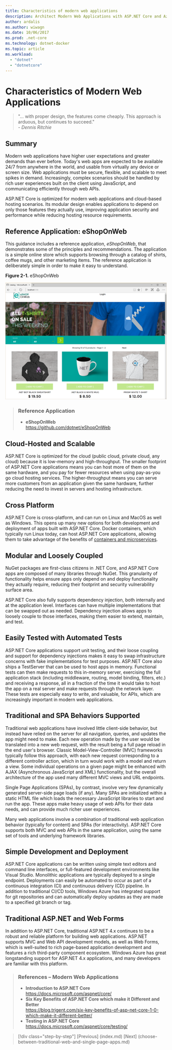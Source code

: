 ```yaml
---
title: Characteristics of modern web applications
description: Architect Modern Web Applications with ASP.NET Core and Azure | characteristics of modern web applications
author: ardalis
ms.author: wiwagn
ms.date: 10/06/2017
ms.prod: .net-core
ms.technology: dotnet-docker
ms.topic: article
ms.workload: 
  - "dotnet"
  - "dotnetcore"
---
```

# Characteristics of Modern Web Applications

> "… with proper design, the features come cheaply. This approach is arduous, but continues to succeed."  
> _\- Dennis Ritchie_

## Summary

Modern web applications have higher user expectations and greater demands than ever before. Today's web apps are expected to be available 24/7 from anywhere in the world, and usable from virtually any device or screen size. Web applications must be secure, flexible, and scalable to meet spikes in demand. Increasingly, complex scenarios should be handled by rich user experiences built on the client using JavaScript, and communicating efficiently through web APIs.

ASP.NET Core is optimized for modern web applications and cloud-based hosting scenarios. Its modular design enables applications to depend on only those features they actually use, improving application security and performance while reducing hosting resource requirements.

## Reference Application: eShopOnWeb

This guidance includes a reference application, *eShopOnWeb*, that demonstrates some of the principles and recommendations. The application is a simple online store which supports browsing through a catalog of shirts, coffee mugs, and other marketing items. The reference application is deliberately simple in order to make it easy to understand.

**Figure 2-1.** eShopOnWeb

![](./media/image2-1.png)

> ### Reference Application
> - **eShopOnWeb**  
> <https://github.com/dotnet/eShopOnWeb>

## Cloud-Hosted and Scalable

ASP.NET Core is optimized for the cloud (public cloud, private cloud, any cloud) because it is low-memory and high-throughput. The smaller footprint of ASP.NET Core applications means you can host more of them on the same hardware, and you pay for fewer resources when using pay-as-you go cloud hosting services. The higher-throughput means you can serve more customers from an application given the same hardware, further reducing the need to invest in servers and hosting infrastructure.

## Cross Platform

ASP.NET Core is cross-platform, and can run on Linux and MacOS as well as Windows. This opens up many new options for both development and deployment of apps built with ASP.NET Core. Docker containers, which typically run Linux today, can host ASP.NET Core applications, allowing them to take advantage of the benefits of [containers and microservices](../microservices-architecture/index.md).

## Modular and Loosely Coupled

NuGet packages are first-class citizens in .NET Core, and ASP.NET Core apps are composed of many libraries through NuGet. This granularity of functionality helps ensure apps only depend on and deploy functionality they actually require, reducing their footprint and security vulnerability surface area.

ASP.NET Core also fully supports dependency injection, both internally and at the application level. Interfaces can have multiple implementations that can be swapped out as needed. Dependency injection allows apps to loosely couple to those interfaces, making them easier to extend, maintain, and test.

## Easily Tested with Automated Tests

ASP.NET Core applications support unit testing, and their loose coupling and support for dependency injections makes it easy to swap infrastructure concerns with fake implementations for test purposes. ASP.NET Core also ships a TestServer that can be used to host apps in memory. Functional tests can then make requests to this in-memory server, exercising the full application stack (including middleware, routing, model binding, filters, etc.) and receiving a response, all in a fraction of the time it would take to host the app on a real server and make requests through the network layer. These tests are especially easy to write, and valuable, for APIs, which are increasingly important in modern web applications.

## Traditional and SPA Behaviors Supported

Traditional web applications have involved little client-side behavior, but instead have relied on the server for all navigation, queries, and updates the app might need to make. Each new operation made by the user would be translated into a new web request, with the result being a full page reload in the end user's browser. Classic Model-View-Controller (MVC) frameworks typically follow this approach, with each new request corresponding to a different controller action, which in turn would work with a model and return a view. Some individual operations on a given page might be enhanced with AJAX (Asynchronous JavaScript and XML) functionality, but the overall architecture of the app used many different MVC views and URL endpoints.

Single Page Applications (SPAs), by contrast, involve very few dynamically generated server-side page loads (if any). Many SPAs are initialized within a static HTML file which loads the necessary JavaScript libraries to start and run the app. These apps make heavy usage of web APIs for their data needs, and can provide much richer user experiences.

Many web applications involve a combination of traditional web application behavior (typically for content) and SPAs (for interactivity). ASP.NET Core supports both MVC and web APIs in the same application, using the same set of tools and underlying framework libraries.

## Simple Development and Deployment

ASP.NET Core applications can be written using simple text editors and command line interfaces, or full-featured development environments like Visual Studio. Monolithic applications are typically deployed to a single endpoint. Deployments can easily be automated to occur as part of a continuous integration (CI) and continuous delivery (CD) pipeline. In addition to traditional CI/CD tools, Windows Azure has integrated support for git repositories and can automatically deploy updates as they are made to a specified git branch or tag.

## Traditional ASP.NET and Web Forms

In addition to ASP.NET Core, traditional ASP.NET 4.x continues to be a robust and reliable platform for building web applications. ASP.NET supports MVC and Web API development models, as well as Web Forms, which is well-suited to rich page-based application development and features a rich third-party component ecosystem. Windows Azure has great longstanding support for ASP.NET 4.x applications, and many developers are familiar with this platform.

> ### References – Modern Web Applications
> - **Introduction to ASP.NET Core**  
> <https://docs.microsoft.com/aspnet/core/>
> - **Six Key Benefits of ASP.NET Core which make it Different and Better**  
> <https://blog.trigent.com/six-key-benefits-of-asp-net-core-1-0-which-make-it-different-better/>
> - **Testing in ASP.NET Core**  
> <https://docs.microsoft.com/aspnet/core/testing/>

>[!div class="step-by-step"]
[Previous] (index.md)
[Next] (choose-between-traditional-web-and-single-page-apps.md)
